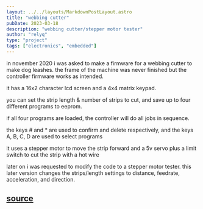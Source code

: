 ```yaml
---
layout: ../../layouts/MarkdownPostLayout.astro
title: "webbing cutter"
pubDate: 2023-03-18
description: "webbing cutter/stepper motor tester"
author: "relyq"
type: "project"
tags: ["electronics", "embedded"]
---
```


in november 2020 i was asked to make a firmware for a webbing cutter to make dog leashes. the frame of the machine was never finished but the controller firmware works as intended.

it has a 16x2 character lcd screen and a 4x4 matrix keypad.

you can set the strip length & number of strips to cut, and save up to four different programs to eeprom.

if all four programs are loaded, the controller will do all jobs in sequence.

the keys # and \* are used to confirm and delete respectively, and the keys A, B, C, D are used to select programs

it uses a stepper motor to move the strip forward and a 5v servo plus a limit switch to cut the strip with a hot wire

later on i was requested to modify the code to a stepper motor tester.
this later version changes the strips/length settings to distance, feedrate, acceleration, and direction.

## [source](https://github.com/relyq/webbingcutter)
